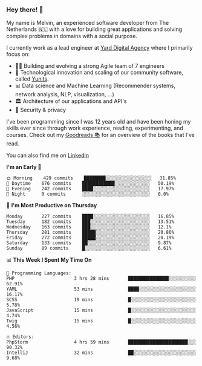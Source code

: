 ### Hey there! 👋

My name is Melvin, an experienced software developer from The Netherlands 🇳🇱 with a love for building great applications and solving complex problems in domains with a social purpose. 

I currently work as a lead engineer at [Yard Digital Agency](https://github.com/yardinternet) where I primarily focus on:

* 👏🏼 Building and evolving a strong Agile team of 7 engineers
* 🚀 Technological innovation and scaling of our community software, called [Yunits](https://www.yunits.com/).
* 📊 Data science and Machine Learning (Recommender systems, network analysis, NLP, visualization, ...)
* 🏛 Architecture of our applications and API's
* 🔐 Security & privacy

I've been programming since I was 12 years old and have been honing my skills ever since through work experience, reading, experimenting, and courses.
Check out my [Goodreads 📚](https://goodreads.com/melvinkoopmans) for an overview of the books that I've read. 

You can also find me on [LinkedIn](https://www.linkedin.com/in/melvinkoopmans)

<!--START_SECTION:waka-->
**I'm an Early 🐤** 

```text
🌞 Morning    429 commits    ████████░░░░░░░░░░░░░░░░░   31.85% 
🌆 Daytime    676 commits    ████████████░░░░░░░░░░░░░   50.19% 
🌃 Evening    242 commits    ████░░░░░░░░░░░░░░░░░░░░░   17.97% 
🌙 Night      0 commits      ░░░░░░░░░░░░░░░░░░░░░░░░░   0.0%

```
📅 **I'm Most Productive on Thursday** 

```text
Monday       227 commits    ████░░░░░░░░░░░░░░░░░░░░░   16.85% 
Tuesday      182 commits    ███░░░░░░░░░░░░░░░░░░░░░░   13.51% 
Wednesday    163 commits    ███░░░░░░░░░░░░░░░░░░░░░░   12.1% 
Thursday     281 commits    █████░░░░░░░░░░░░░░░░░░░░   20.86% 
Friday       272 commits    █████░░░░░░░░░░░░░░░░░░░░   20.19% 
Saturday     133 commits    ██░░░░░░░░░░░░░░░░░░░░░░░   9.87% 
Sunday       89 commits     █░░░░░░░░░░░░░░░░░░░░░░░░   6.61%

```


📊 **This Week I Spent My Time On** 

```text
💬 Programming Languages: 
PHP                      3 hrs 28 mins       ███████████████░░░░░░░░░░   62.91% 
YAML                     53 mins             ████░░░░░░░░░░░░░░░░░░░░░   16.17% 
SCSS                     19 mins             █░░░░░░░░░░░░░░░░░░░░░░░░   5.78% 
JavaScript               15 mins             █░░░░░░░░░░░░░░░░░░░░░░░░   4.74% 
Twig                     15 mins             █░░░░░░░░░░░░░░░░░░░░░░░░   4.56%

🔥 Editors: 
PhpStorm                 4 hrs 59 mins       ██████████████████████░░░   90.32% 
IntelliJ                 32 mins             ██░░░░░░░░░░░░░░░░░░░░░░░   9.68%

```


<!--END_SECTION:waka-->
